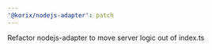```yaml
---
'@korix/nodejs-adapter': patch
---
```


Refactor nodejs-adapter to move server logic out of index.ts
